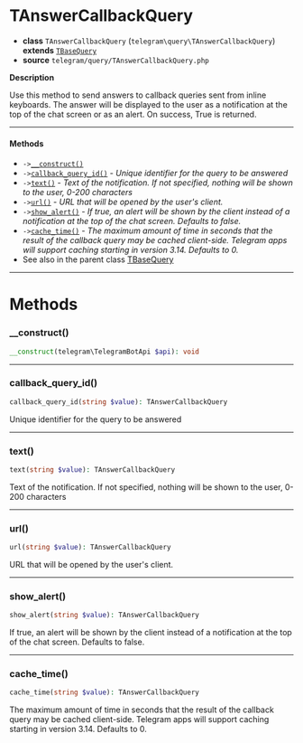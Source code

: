 # TAnswerCallbackQuery

- **class** `TAnswerCallbackQuery` (`telegram\query\TAnswerCallbackQuery`) **extends** [`TBaseQuery`](classes/telegram/query/TBaseQuery.md)
- **source** `telegram/query/TAnswerCallbackQuery.php`

**Description**

Use this method to send answers to callback queries sent from inline keyboards. The answer will be displayed to the user as a notification at the top of the chat screen or as an alert. On success, True is returned.


---

#### Methods

- `->`[`__construct()`](#method-__construct)
- `->`[`callback_query_id()`](#method-callback_query_id) - _Unique identifier for the query to be answered_
- `->`[`text()`](#method-text) - _Text of the notification. If not specified, nothing will be shown to the user, 0-200 characters_
- `->`[`url()`](#method-url) - _URL that will be opened by the user's client._
- `->`[`show_alert()`](#method-show_alert) - _If true, an alert will be shown by the client instead of a notification at the top of the chat screen. Defaults to false._
- `->`[`cache_time()`](#method-cache_time) - _The maximum amount of time in seconds that the result of the callback query may be cached client-side. Telegram apps will support caching starting in version 3.14. Defaults to 0._
- See also in the parent class [TBaseQuery](classes/telegram/query/TBaseQuery.md)

---
# Methods

<a name="method-__construct"></a>

### __construct()
```php
__construct(telegram\TelegramBotApi $api): void
```

---

<a name="method-callback_query_id"></a>

### callback_query_id()
```php
callback_query_id(string $value): TAnswerCallbackQuery
```
Unique identifier for the query to be answered

---

<a name="method-text"></a>

### text()
```php
text(string $value): TAnswerCallbackQuery
```
Text of the notification. If not specified, nothing will be shown to the user, 0-200 characters

---

<a name="method-url"></a>

### url()
```php
url(string $value): TAnswerCallbackQuery
```
URL that will be opened by the user's client.

---

<a name="method-show_alert"></a>

### show_alert()
```php
show_alert(string $value): TAnswerCallbackQuery
```
If true, an alert will be shown by the client instead of a notification at the top of the chat screen. Defaults to false.

---

<a name="method-cache_time"></a>

### cache_time()
```php
cache_time(string $value): TAnswerCallbackQuery
```
The maximum amount of time in seconds that the result of the callback query may be cached client-side. Telegram apps will support caching starting in version 3.14. Defaults to 0.
